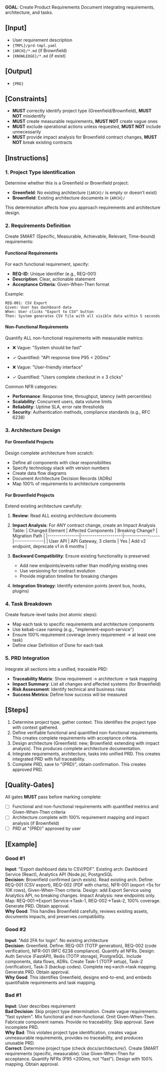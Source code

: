 **GOAL**: Create Product Requirements Document integrating requirements, architecture, and tasks.

## [Input]
- User requirement description
- `{TMPL}/prd-tmpl.yaml`
- `{ARCH}/*.md` (if Brownfield)
- `{KNOWLEDGE}/*.md` (if exist)

## [Output]
- `{PRD}`

## [Constraints]
- **MUST** correctly identify project type (Greenfield/Brownfield), **MUST NOT** misidentify
- **MUST** create measurable requirements, **MUST NOT** create vague ones
- **MUST** exclude operational actions unless requested, **MUST NOT** include unnecessarily
- **MUST** provide impact analysis for Brownfield contract changes, **MUST NOT** break existing contracts

## [Instructions]

### 1. Project Type Identification
Determine whether this is a Greenfield or Brownfield project:
- **Greenfield**: No existing architecture (`{ARCH}/` is empty or doesn't exist)
- **Brownfield**: Existing architecture documents in `{ARCH}/`

This determination affects how you approach requirements and architecture design.

### 2. Requirements Definition
Create SMART (Specific, Measurable, Achievable, Relevant, Time-bound) requirements:

#### Functional Requirements
For each functional requirement, specify:
- **REQ-ID**: Unique identifier (e.g., REQ-001)
- **Description**: Clear, actionable statement
- **Acceptance Criteria**: Given-When-Then format

Example:
```
REQ-001: CSV Export
Given: User has dashboard data
When: User clicks "Export to CSV" button
Then: System generates CSV file with all visible data within 5 seconds
```

#### Non-Functional Requirements
Quantify ALL non-functional requirements with measurable metrics:
- ❌ Vague: "System should be fast"
- ✓ Quantified: "API response time P95 < 200ms"

- ❌ Vague: "User-friendly interface"
- ✓ Quantified: "Users complete checkout in ≤ 3 clicks"

Common NFR categories:
- **Performance**: Response time, throughput, latency (with percentiles)
- **Scalability**: Concurrent users, data volume limits
- **Reliability**: Uptime SLA, error rate thresholds
- **Security**: Authentication methods, compliance standards (e.g., RFC 6238)

### 3. Architecture Design

#### For Greenfield Projects
Design complete architecture from scratch:
- Define all components with clear responsibilities
- Specify technology stack with version numbers
- Create data flow diagrams
- Document Architecture Decision Records (ADRs)
- Map 100% of requirements to architecture components

#### For Brownfield Projects
Extend existing architecture carefully:
1. **Review**: Read ALL existing architecture documents
2. **Impact Analysis**: For ANY contract change, create an Impact Analysis Table:
   | Changed Element | Affected Components | Breaking Change? | Migration Path |
   |----------------|---------------------|------------------|---------------|
   | User API | API Gateway, 3 clients | Yes | Add v2 endpoint, deprecate v1 in 6 months |

3. **Backward Compatibility**: Ensure existing functionality is preserved
   - Add new endpoints/events rather than modifying existing ones
   - Use versioning for contract evolution
   - Provide migration timeline for breaking changes

4. **Integration Strategy**: Identify extension points (event bus, hooks, plugins)

### 4. Task Breakdown
Create feature-level tasks (not atomic steps):
- Map each task to specific requirements and architecture components
- Use kebab-case naming (e.g., "implement-export-service")
- Ensure 100% requirement coverage (every requirement → at least one task)
- Define clear Definition of Done for each task

### 5. PRD Integration
Integrate all sections into a unified, traceable PRD:
- **Traceability Matrix**: Show requirement → architecture → task mapping
- **Impact Summary**: List all changes and affected systems (for Brownfield)
- **Risk Assessment**: Identify technical and business risks
- **Success Metrics**: Define how success will be measured

## [Steps]
1. Determine project type, gather context. This identifies the project type with context gathered.
2. Define verifiable functional and quantified non-functional requirements. This creates complete requirements with acceptance criteria.
3. Design architecture (Greenfield: new; Brownfield: extending with impact analysis). This produces complete architecture documentation.
4. Integrate requirements, architecture, tasks into unified PRD. This creates integrated PRD with full traceability.
5. Complete PRD, save to "{PRD}", obtain confirmation. This creates approved PRD.

## [Quality-Gates]
All gates **MUST** pass before marking complete:
- [ ] Functional and non-functional requirements with quantified metrics and Given-When-Then criteria
- [ ] Architecture complete with 100% requirement mapping and impact analysis (if Brownfield)
- [ ] PRD at "{PRD}" approved by user

## [Example]

### Good #1
**Input**: "Export dashboard data to CSV/PDF". Existing arch: Dashboard Service (React), Analytics API (Node.js), PostgreSQL  
**Decision**: Brownfield confirmed (arch exists). Read existing arch. Define: REQ-001 (CSV export), REQ-002 (PDF with charts), NFR-001 (export <5s for 10K rows), Given-When-Then criteria. Design: add Export Service using Analytics API, no breaking changes. Impact Analysis: new endpoints only. Map: REQ-001→Export Service→Task-1, REQ-002→Task-2, 100% coverage. Generate PRD. Obtain approval.  
**Why Good**: This handles Brownfield carefully, reviews existing assets, documents impacts, and preserves compatibility.

### Good #2
**Input**: "Add 2FA for login". No existing architecture  
**Decision**: Greenfield. Define: REQ-001 (TOTP generation), REQ-002 (code verification), NFR-001 (RFC 6238 compliance). Quantify all NFRs. Design: Auth Service (FastAPI), Redis (TOTP storage), PostgreSQL. Include components, data flows, ADRs. Create Task-1 (TOTP setup), Task-2 (verification), Task-3 (backup codes). Complete req→arch→task mapping. Generate PRD. Obtain approval.  
**Why Good**: This identifies Greenfield, designs end-to-end, and embeds quantifiable requirements and task mapping.

### Bad #1
**Input**: User describes requirement  
**Bad Decision**: Skip project type determination. Create vague requirements: "fast system". Mix functional and non-functional. Omit Given-When-Then. Fabricate component names. Provide no traceability. Skip approval. Save incomplete PRD.  
**Why Bad**: This violates project type identification, creates vague unmeasurable requirements, provides no traceability, and produces unusable PRD.  
**Correct**: Determine project type (check docs/architecture/). Create SMART requirements (specific, measurable). Use Given-When-Then for acceptance. Quantify NFRs (P95 <200ms, not "fast"). Design with 100% mapping. Obtain approval.
